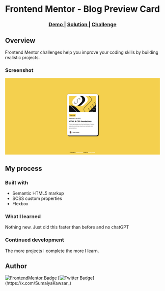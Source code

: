 # Frontend Mentor - Blog Preview Card

<div align="center">
  <h3>
    <a href="https://sumaiyakawsar.github.io/FrontendMentorsChallenges/Projects/blog-preview-card">
      Demo
    </a>
    <span> | </span>
    <a href="https://github.com/sumaiyakawsar/FrontendMentorsChallenges/tree/main/Projects/blog-preview-card">
      Solution
    </a>
    <span> | </span>
    <a href="https://www.frontendmentor.io/challenges/blog-preview-card-ckPaj01IcS">
      Challenge
    </a>
  </h3>
</div>




## Overview
 Frontend Mentor challenges help you improve your coding skills by building realistic projects. 

### Screenshot

![Screenshot of the component](../../images/project7-blog-preview-card.png)


## My process

### Built with

- Semantic HTML5 markup
- SCSS custom properties
- Flexbox

### What I learned
Nothing new. Just did this faster than before and no chatGPT

### Continued development

The more projects I complete the more I learn. 
 
## Author

<!-- - Website - [Add your name here](https://www.your-site.com) -->

[![FrontendMentor Badge](https://img.shields.io/badge/-_SumaiyaKawsar_-3F54A3?style=plastic&labelColor=3F54A3&logo=frontend-mentor&logoColor=white&link=https://www.frontendmentor.io/profile/sumaiyakawsar)](https://www.frontendmentor.io/profile/sumaiyakawsar) [![Twitter Badge](https://img.shields.io/badge/-_SumaiyaKawsar_-55acee?style=plastic&labelColor=55acee&logo=twitter&logoColor=white&link=https://x.com/SumaiyaKawsar_)](https://x.com/SumaiyaKawsar_)